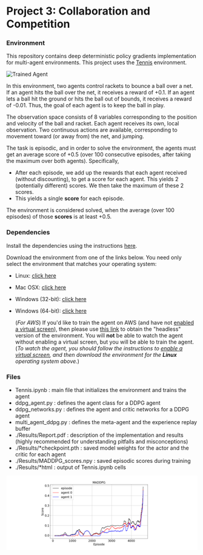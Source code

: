 [//]: # (Image References)

[image1]: https://user-images.githubusercontent.com/10624937/42135623-e770e354-7d12-11e8-998d-29fc74429ca2.gif "Trained Agent"


# Project 3: Collaboration and Competition

### Environment
This repository contains deep deterministic policy gradients implementation for multi-agent environments.  This project uses the [Tennis](https://github.com/Unity-Technologies/ml-agents/blob/master/docs/Learning-Environment-Examples.md#tennis) environment.

![Trained Agent][image1]

In this environment, two agents control rackets to bounce a ball over a net. If an agent hits the ball over the net, it receives a reward of +0.1.  If an agent lets a ball hit the ground or hits the ball out of bounds, it receives a reward of -0.01.  Thus, the goal of each agent is to keep the ball in play.

The observation space consists of 8 variables corresponding to the position and velocity of the ball and racket. Each agent receives its own, local observation.  Two continuous actions are available, corresponding to movement toward (or away from) the net, and jumping. 

The task is episodic, and in order to solve the environment, the agents must get an average score of +0.5 (over 100 consecutive episodes, after taking the maximum over both agents). Specifically,

- After each episode, we add up the rewards that each agent received (without discounting), to get a score for each agent. This yields 2 (potentially different) scores. We then take the maximum of these 2 scores.
- This yields a single **score** for each episode.

The environment is considered solved, when the average (over 100 episodes) of those **scores** is at least +0.5.


### Dependencies

Install the dependencies using the instructions [here](https://github.com/eayvali/DeepRL).

Download the environment from one of the links below.  You need only select the environment that matches your operating system:
 - Linux: [click here](https://s3-us-west-1.amazonaws.com/udacity-drlnd/P2/Reacher/Reacher_Linux.zip)
 - Mac OSX: [click here](https://s3-us-west-1.amazonaws.com/udacity-drlnd/P2/Reacher/Reacher.app.zip)
 - Windows (32-bit): [click here](https://s3-us-west-1.amazonaws.com/udacity-drlnd/P2/Reacher/Reacher_Windows_x86.zip)
 - Windows (64-bit): [click here](https://s3-us-west-1.amazonaws.com/udacity-drlnd/P2/Reacher/Reacher_Windows_x86_64.zip)
   
    (_For AWS_) If you'd like to train the agent on AWS (and have not [enabled a virtual screen](https://github.com/Unity-Technologies/ml-agents/blob/master/docs/Training-on-Amazon-Web-Service.md)), then please use [this link](https://s3-us-west-1.amazonaws.com/udacity-drlnd/P3/Tennis/Tennis_Linux_NoVis.zip) to obtain the "headless" version of the environment.  You will **not** be able to watch the agent without enabling a virtual screen, but you will be able to train the agent.  (_To watch the agent, you should follow the instructions to [enable a virtual screen](https://github.com/Unity-Technologies/ml-agents/blob/master/docs/Training-on-Amazon-Web-Service.md), and then download the environment for the **Linux** operating system above._)
### Files

* Tennis.ipynb               : main file that initializes the environment and trains the agent
* ddpg_agent.py              : defines the agent class for a DDPG agent
* ddpg_networks.py           : defines the agent and critic networks for a DDPG agent
* multi_agent_ddpg.py        : defines the meta-agent and the experience replay buffer
* ./Results/Report.pdf       : description of the implementation and results (highly recommended for understanding pitfalls and misconceptions)
* ./Results/*checkpoint.pth  : saved model weights for the actor and the critic for each agent
* ./Results/MADDPG_scores.npy  : saved episodic scores during training
* ./Results/*html            : output of Tennis.ipynb cells

![Agent Score](./Results/agent_scores.png)
